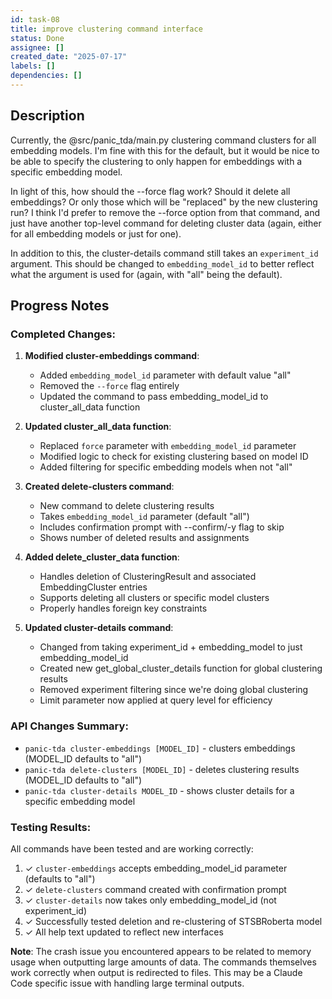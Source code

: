 ```yaml
---
id: task-08
title: improve clustering command interface
status: Done
assignee: []
created_date: "2025-07-17"
labels: []
dependencies: []
---
```


## Description

Currently, the @src/panic_tda/main.py clustering command clusters for all
embedding models. I'm fine with this for the default, but it would be nice to be
able to specify the clustering to only happen for embeddings with a specific
embedding model.

In light of this, how should the --force flag work? Should it delete all
embeddings? Or only those which will be "replaced" by the new clustering run? I
think I'd prefer to remove the --force option from that command, and just have
another top-level command for deleting cluster data (again, either for all
embedding models or just for one).

In addition to this, the cluster-details command still takes an `experiment_id`
argument. This should be changed to `embedding_model_id` to better reflect what
the argument is used for (again, with "all" being the default).

## Progress Notes

### Completed Changes:

1. **Modified cluster-embeddings command**:

   - Added `embedding_model_id` parameter with default value "all"
   - Removed the `--force` flag entirely
   - Updated the command to pass embedding_model_id to cluster_all_data function

2. **Updated cluster_all_data function**:

   - Replaced `force` parameter with `embedding_model_id` parameter
   - Modified logic to check for existing clustering based on model ID
   - Added filtering for specific embedding models when not "all"

3. **Created delete-clusters command**:

   - New command to delete clustering results
   - Takes `embedding_model_id` parameter (default "all")
   - Includes confirmation prompt with --confirm/-y flag to skip
   - Shows number of deleted results and assignments

4. **Added delete_cluster_data function**:

   - Handles deletion of ClusteringResult and associated EmbeddingCluster
     entries
   - Supports deleting all clusters or specific model clusters
   - Properly handles foreign key constraints

5. **Updated cluster-details command**:
   - Changed from taking experiment_id + embedding_model to just
     embedding_model_id
   - Created new get_global_cluster_details function for global clustering
     results
   - Removed experiment filtering since we're doing global clustering
   - Limit parameter now applied at query level for efficiency

### API Changes Summary:

- `panic-tda cluster-embeddings [MODEL_ID]` - clusters embeddings (MODEL_ID
  defaults to "all")
- `panic-tda delete-clusters [MODEL_ID]` - deletes clustering results (MODEL_ID
  defaults to "all")
- `panic-tda cluster-details MODEL_ID` - shows cluster details for a specific
  embedding model

### Testing Results:

All commands have been tested and are working correctly:

1. ✓ `cluster-embeddings` accepts embedding_model_id parameter (defaults to
   "all")
2. ✓ `delete-clusters` command created with confirmation prompt
3. ✓ `cluster-details` now takes only embedding_model_id (not experiment_id)
4. ✓ Successfully tested deletion and re-clustering of STSBRoberta model
5. ✓ All help text updated to reflect new interfaces

**Note**: The crash issue you encountered appears to be related to memory usage
when outputting large amounts of data. The commands themselves work correctly
when output is redirected to files. This may be a Claude Code specific issue
with handling large terminal outputs.
